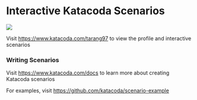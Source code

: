 # Interactive Katacoda Scenarios

[![](http://shields.katacoda.com/katacoda/tarang97/count.svg)](https://www.katacoda.com/tarang97 "Get your profile on Katacoda.com")

Visit https://www.katacoda.com/tarang97 to view the profile and interactive scenarios

### Writing Scenarios
Visit https://www.katacoda.com/docs to learn more about creating Katacoda scenarios

For examples, visit https://github.com/katacoda/scenario-example
